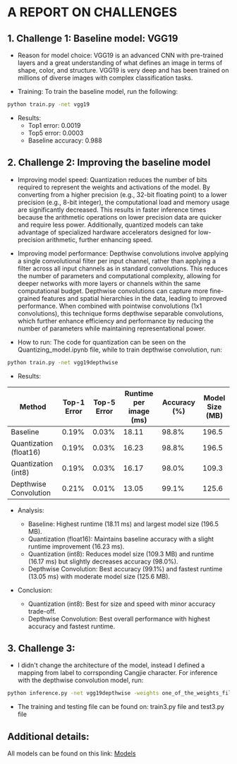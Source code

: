 # A REPORT ON CHALLENGES

## 1. Challenge 1: Baseline model: VGG19
- Reason for model choice: VGG19 is an advanced CNN with pre-trained layers and a great understanding of what defines an image in terms of shape, color, and structure. VGG19 is very deep and has been trained on millions of diverse images with complex classification tasks. 

- Training: To train the baseline model, run the following: 
```bash
python train.py -net vgg19 
```
- Results: 
    - Top1 error: 0.0019
    - Top5 error: 0.0003 
    - Baseline accuracy: 0.988

## 2. Challenge 2: Improving the baseline model 
- Improving model speed: Quantization reduces the number of bits required to represent the weights and activations of the model. By converting from a higher precision (e.g., 32-bit floating point) to a lower precision (e.g., 8-bit integer), the computational load and memory usage are significantly decreased. This results in faster inference times because the arithmetic operations on lower precision data are quicker and require less power. Additionally, quantized models can take advantage of specialized hardware accelerators designed for low-precision arithmetic, further enhancing speed.

- Improving model performance: Depthwise convolutions involve applying a single convolutional filter per input channel, rather than applying a filter across all input channels as in standard convolutions. This reduces the number of parameters and computational complexity, allowing for deeper networks with more layers or channels within the same computational budget. Depthwise convolutions can capture more fine-grained features and spatial hierarchies in the data, leading to improved performance. When combined with pointwise convolutions (1x1 convolutions), this technique forms depthwise separable convolutions, which further enhance efficiency and performance by reducing the number of parameters while maintaining representational power.

- How to run: The code for quantization can be seen on the Quantizing_model.ipynb file, while to train depthwise convolution, run: 
```bash
python train.py -net vgg19depthwise 
```

- Results: 

| Method                | Top-1 Error | Top-5 Error | Runtime per image (ms) | Accuracy (%) | Model Size (MB) |
|-----------------------|-------------|-------------|--------------|--------------|-----------------|
| Baseline              | 0.19%       | 0.03%       | 18.11        | 98.8%        | 196.5           |
| Quantization (float16)| 0.19%       | 0.03%       | 16.23        | 98.8%        | 196.5           |
| Quantization (int8)   | 0.19%       | 0.03%       | 16.17        | 98.0%        | 109.3           |
| Depthwise Convolution | 0.21%       | 0.01%       | 13.05        | 99.1%        | 125.6           |

- Analysis: 
    - Baseline: Highest runtime (18.11 ms) and largest model size (196.5 MB).
    - Quantization (float16): Maintains baseline accuracy with a slight runtime improvement (16.23 ms).
    - Quantization (int8): Reduces model size (109.3 MB) and runtime (16.17 ms) but slightly decreases accuracy (98.0%).
    - Depthwise Convolution: Best accuracy (99.1%) and fastest runtime (13.05 ms) with moderate model size (125.6 MB).

- Conclusion:
    - Quantization (int8): Best for size and speed with minor accuracy trade-off.
    - Depthwise Convolution: Best overall performance with highest accuracy and fastest runtime.

## 3. Challenge 3: 
- I didn't change the architecture of the model, instead I defined a mapping from label to corrsponding Cangjie character. 
For inference with the depthwise convolution model, run: 
```bash
python inference.py -net vgg19depthwise -weights one_of_the_weights_file 
```
- The training and testing file can be found on: train3.py file and test3.py file 

## Additional details: 
All models can be found on this link: [Models](https://drive.google.com/drive/folders/1POlhdIlJTAnJR3HOjLbakfmV6Xhea8mB?usp=drive_link)
